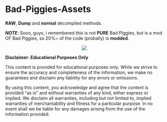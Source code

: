 ﻿# Bad-Piggies-Assets

**RAW**, **Dump** and **normal** decompiled methods.

***NOTE***: Sooo, guys, i remembered this is not **PURE** Bad Piggies, but is a mod OF Bad Piggies, so 20%~ of the code (probally) is **modded**.

<p align="center">
<img src="https://github.com/user-attachments/assets/a342cce9-8b67-4dbf-8db5-ebecbe4f9fea">
</p>

**Disclaimer: Educational Purposes Only**

This content is provided for educational purposes only. While we strive to ensure the accuracy and completeness of the information, we make no guarantees and disclaim any liability for any errors or omissions.

By using this content, you acknowledge and agree that the content is provided “as is” and without warranties of any kind, either express or implied. We disclaim all warranties, including but not limited to, implied warranties of merchantability and fitness for a particular purpose. In no event shall we be liable for any damages arising from the use of the information provided.
